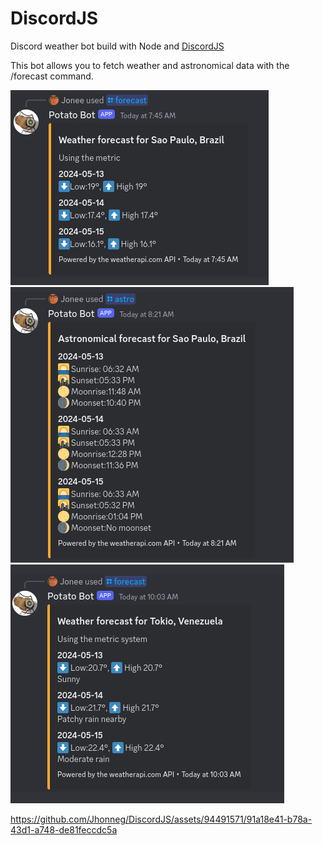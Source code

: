 # DiscordJS

Discord weather bot build with Node and <a href="https://discordjs.guide/">DiscordJS</a>

This bot allows you to fetch weather and astronomical data with the /forecast command.

<img src="./assets/Screenshot from 2024-05-13 07-45-33.png"/>

<img src="./assets/Screenshot from 2024-05-13 08-28-41.png"/>

<img src="./assets/Screenshot from 2024-05-13 10-03-25.png"/>

https://github.com/Jhonneg/DiscordJS/assets/94491571/91a18e41-b78a-43d1-a748-de81feccdc5a

